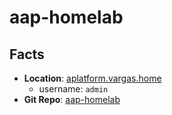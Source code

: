 # aap-homelab

## Facts
- **Location**: [aplatform.vargas.home](https://aplatform.vargas.home:8443/)
  - username: `admin`
- **Git Repo**: [aap-homelab](https://github.com/albvar/aap-homelab)